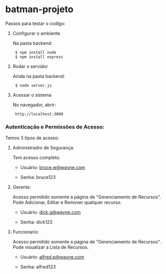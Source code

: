 # batman-projeto

Passos para testar o codigo:

1. Configurar o ambiente
   
    Na pasta backend:
   
        $ npm install node
        $ npm install express

3. Rodar o servidor
   
    Ainda na pasta backend:
   
        $ node server.js

5. Acessar o sistema
   
    No navegador, abrir:
   
        http://localhost:3000

### Autenticação e Permissões de Acesso:
Temos 3 tipos de acesso:

1. Administradro de Segurança:
   
   Tem acesso completo.

   - Usuário: bruce.w@wayne.com
   
   - Senha: bruce123

3. Gerente:
   
   Acesso permitido somente a página de "Gerenciamento de Recursos". Pode Adicionar, Editar e Remover qualquer recurso.

   - Usuário: dick.g@wayne.com
   
   - Senha: dick123

  
5. Funcionario:
   
   Acesso permitido somente a página de "Gerenciamento de Recursos". Pode visualizar a Lista de Recursos.

   - Usuário: alfred.p@wayne.com
   
   - Senha: alfred123

